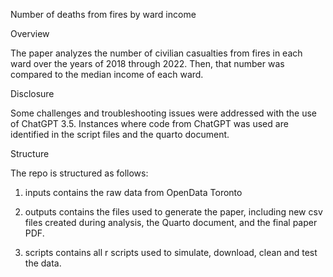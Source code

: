 Number of deaths from fires by ward income

Overview

The paper analyzes the number of civilian casualties from fires in each ward over the years of 2018 through 2022. Then, that number was compared to the median income of each ward. 

Disclosure

Some challenges and troubleshooting issues were addressed with the use of ChatGPT 3.5. Instances where code from ChatGPT was used are identified in the script files and the quarto document.

Structure

The repo is structured as follows:

1. inputs contains the raw data from OpenData Toronto

2. outputs contains the files used to generate the paper, including new csv files created during analysis, the Quarto document, and the final paper PDF.

3. scripts contains all r scripts used to simulate, download, clean and test the data.
